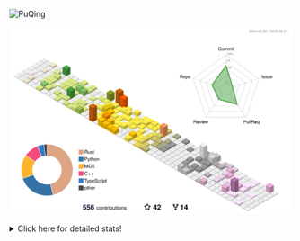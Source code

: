 ![PuQing](https://user-images.githubusercontent.com/27223114/171565019-9a56fae6-b08b-421f-99db-7e830da42371.png)

![](./profile-3d-contrib/profile-season-animate.svg)

<details>
<summary>Click here for detailed stats!</summary>

<!--START_SECTION:waka-->
![Lines of code](https://img.shields.io/badge/From%20Hello%20World%20I%27ve%20Written-2.0%20million%20lines%20of%20code-blue)

**🐱 My GitHub Data** 

> 📦 444.0 kB Used in GitHub's Storage 
 > 
> 🏆 187 Contributions in the Year 2025
 > 
> 🚫 Not Opted to Hire
 > 
> 📜 33 Public Repositories 
 > 
> 🔑 34 Private Repositories 
 > 
**I'm an Early 🐤** 

```text
🌞 Morning                845 commits         ██░░░░░░░░░░░░░░░░░░░░░░░   09.83 % 
🌆 Daytime                3691 commits        ███████████░░░░░░░░░░░░░░   42.94 % 
🌃 Evening                1926 commits        ██████░░░░░░░░░░░░░░░░░░░   22.41 % 
🌙 Night                  2134 commits        ██████░░░░░░░░░░░░░░░░░░░   24.83 % 
```


📊 **This Week I Spent My Time On** 

```text
💬 Programming Languages: 
Other                    20 hrs 43 mins      ███████████████░░░░░░░░░░   58.02 % 
Python                   6 hrs 50 mins       █████░░░░░░░░░░░░░░░░░░░░   19.16 % 
Typst                    2 hrs 17 mins       ██░░░░░░░░░░░░░░░░░░░░░░░   06.42 % 
Swift                    1 hr 16 mins        █░░░░░░░░░░░░░░░░░░░░░░░░   03.56 % 
CSV                      54 mins             █░░░░░░░░░░░░░░░░░░░░░░░░   02.53 % 

🔥 Editors: 
Arc                      16 hrs 41 mins      ████████████░░░░░░░░░░░░░   46.75 % 
VS Code                  11 hrs 55 mins      ████████░░░░░░░░░░░░░░░░░   33.40 % 
Telegram                 2 hrs 17 mins       ██░░░░░░░░░░░░░░░░░░░░░░░   06.40 % 
Ghostty                  2 hrs 13 mins       ██░░░░░░░░░░░░░░░░░░░░░░░   06.25 % 
Xcode                    1 hr 18 mins        █░░░░░░░░░░░░░░░░░░░░░░░░   03.65 % 

💻 Operating System: 
Mac                      26 hrs 8 mins       ██████████████████░░░░░░░   73.23 % 
Linux                    7 hrs 56 mins       ██████░░░░░░░░░░░░░░░░░░░   22.22 % 
WSL                      1 hr 37 mins        █░░░░░░░░░░░░░░░░░░░░░░░░   04.54 % 
```


<!--END_SECTION:waka-->
</details>
